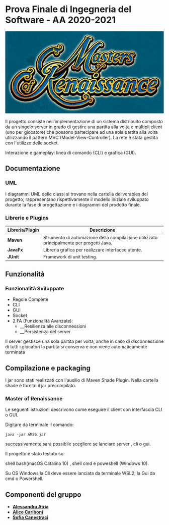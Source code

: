 # Prova Finale di Ingegneria del Software - AA 2020-2021
![alt text](src/main/resources/startingTitle.png)



Il progetto consiste nell’implementazione di un sistema distribuito composto da un singolo server in grado di gestire una partita alla volta e multipli client (uno per giocatore) che possono partecipare ad una sola partita alla volta utilizzando il pattern MVC (Model-View-Controller).
La rete è stata gestita con l'utilizzo delle socket.

Interazione e gameplay: linea di comando (CLI) e grafica (GUI).

## Documentazione

### UML
I diagrammi UML delle classi si trovano nella cartella deliverables del progetto, rappresentano rispettivamente il modello iniziale sviluppato durante la fase di progettazione e i diagrammi del prodotto finale.


### Librerie e Plugins
|Libreria/Plugin|Descrizione|
|---------------|-----------|
|__Maven__|Strumento di automazione della compilazione utilizzato principalmente per progetti Java.|
|__JavaFx__|Libreria grafica per realizzare interfacce utente.|
|__JUnit__|Framework di unit testing.|

## Funzionalità
### Funzionalità Sviluppate
- Regole Complete
- CLI
- GUI
- Socket
- 2 FA (Funzionalità Avanzate):
    - __Resilienza alle disconnessioni
    - __Persistenza del server
  
Il server gestisce una sola partita per volta, anche in caso di disconnessione di tutti i giocatori la partita si conserva e non viene automaticamente terminata

## Compilazione e packaging
I jar sono stati realizzati con l'ausilio di Maven Shade Plugin.
Nella cartella shade è fornito il jar precompilato.



### Master of Renaissance 
Le seguenti istruzioni descrivono come eseguire il client con interfaccia CLI o GUI.

Digitare da terminale il comando:
```
java -jar AM26.jar 
```
successivamente sarà possibile scegliere se lanciare server , cli o gui.

Il progetto è stato testato su: 

shell bash(macOS Catalina 10) , shell cmd e poweshell (Windows 10).

Su OS Windows la Cli deve essere lanciata da terminale WSL2, la Gui da cmd o Powershell.



## Componenti del gruppo
- [__Alessandra Atria__](https://github.com/Aleatria)
- [__Alice Cariboni__](https://github.com/A1iceCariboni)
- [__Sofia Canestraci__](https://github.com/SofiaGretaCanestraci)
